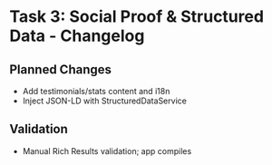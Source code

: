 # Task 3: Social Proof & Structured Data - Changelog

## Planned Changes

- Add testimonials/stats content and i18n
- Inject JSON-LD with StructuredDataService

## Validation

- Manual Rich Results validation; app compiles
